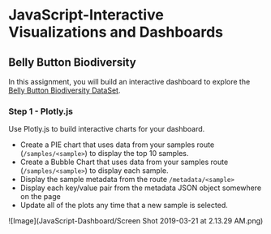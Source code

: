 # JavaScript-Interactive Visualizations and Dashboards

## Belly Button Biodiversity

In this assignment, you will build an interactive dashboard to explore the [Belly Button Biodiversity DataSet](http://robdunnlab.com/projects/belly-button-biodiversity/).

### Step 1 - Plotly.js

Use Plotly.js to build interactive charts for your dashboard.

* Create a PIE chart that uses data from your samples route (`/samples/<sample>`) to display the top 10 samples.
* Create a Bubble Chart that uses data from your samples route (`/samples/<sample>`) to display each sample.
* Display the sample metadata from the route `/metadata/<sample>`
* Display each key/value pair from the metadata JSON object somewhere on the page
* Update all of the plots any time that a new sample is selected.

![Image](JavaScript-Dashboard/Screen Shot 2019-03-21 at 2.13.29 AM.png)
